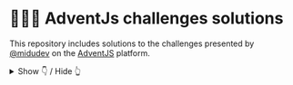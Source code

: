 # 🧑‍🎄🎄 AdventJs challenges solutions

This repository includes solutions to the challenges presented by [@midudev](https://midu.dev/) on the [AdventJS](https://adventjs.dev/) platform.


<details hide>

<summary>Show 👇 / Hide 👆</summary>

## 🤖 Challenges

|   #   |      Challenge       | Difficulty |                    Description                    |
| :---: | :------------------: | :--------: | :-----------------------------------------------: |
|  01   |    Prepare gifts     |    Easy    |  [Show](https://adventjs.dev/challenges/2024/1)   |
|  02   | Create magical frame |    Easy    | [Show](https://adventjs.dev/en/challenges/2024/2) |
|  03   |  Organize inventory  |    Easy    | [Show](https://adventjs.dev/en/challenges/2024/3) |


</details>
